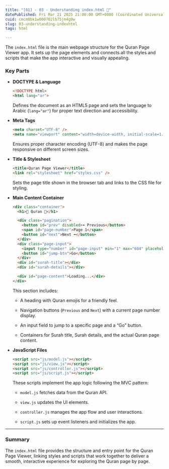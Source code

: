 ```yaml
---
title: "[01] - 03 - Understanding index.html 📝"
datePublished: Fri Mar 21 2025 21:00:00 GMT+0000 (Coordinated Universal Time)
cuid: cmcm0bk1w000702lb75jm4g9w
slug: 03-understanding-indexhtml
tags: html

---
```


The `index.html` file is the main webpage structure for the Quran Page Viewer app. It sets up the page elements and connects all the styles and scripts that make the app interactive and visually appealing.

### Key Parts

* **DOCTYPE & Language**
    
    ```html
    <!DOCTYPE html>
    <html lang="ar">
    ```
    
    Defines the document as an HTML5 page and sets the language to Arabic (`lang="ar"`) for proper text direction and accessibility.
    
* **Meta Tags**
    
    ```html
    <meta charset="UTF-8" />
    <meta name="viewport" content="width=device-width, initial-scale=1.0" />
    ```
    
    Ensures proper character encoding (UTF-8) and makes the page responsive on different screen sizes.
    
* **Title & Stylesheet**
    
    ```html
    <title>Quran Page Viewer</title>
    <link rel="stylesheet" href="styles.css" />
    ```
    
    Sets the page title shown in the browser tab and links to the CSS file for styling.
    
* **Main Content Container**
    
    ```html
    <div class="container">
      <h1>📖 Quran 📖</h1>
    
      <div class="pagination">
        <button id="prev" disabled>⬅️ Previous</button>
        <span id="page-number">Page 1</span>
        <button id="next">Next ➡️</button>
      </div>
      <div class="page-input">
        <input type="number" id="page-input" min="1" max="604" placeholder="Page" />
        <button id="jump-btn">Go</button>
      </div>
      <div id="surah-title"></div>
      <div id="surah-details"></div>
    
      <div id="page-content">Loading...</div>
    </div>
    ```
    
    This section includes:
    
    * A heading with Quran emojis for a friendly feel.
        
    * Navigation buttons (`Previous` and `Next`) with a current page number display.
        
    * An input field to jump to a specific page and a “Go” button.
        
    * Containers for Surah title, Surah details, and the actual Quran page content.
        
* **JavaScript Files**
    
    ```html
    <script src="js/model.js"></script>
    <script src="js/view.js"></script>
    <script src="js/controller.js"></script>
    <script src="js/script.js"></script>
    ```
    
    These scripts implement the app logic following the MVC pattern:
    
    * `model.js` fetches data from the Quran API.
        
    * `view.js` updates the UI elements.
        
    * `controller.js` manages the app flow and user interactions.
        
    * `script.js` sets up event listeners and initializes the app.
        

---

### Summary

The `index.html` file provides the structure and entry point for the Quran Page Viewer, linking styles and scripts that work together to deliver a smooth, interactive experience for exploring the Quran page by page.